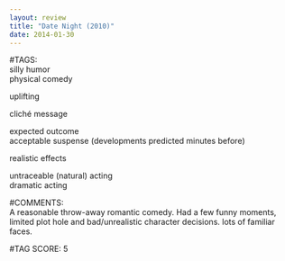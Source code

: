 ```yaml
---  
layout: review  
title: "Date Night (2010)"  
date: 2014-01-30  
---  
```

  
#TAGS:  
silly humor  
physical comedy  
  
uplifting  
  
cliché message  
  
expected outcome  
acceptable suspense (developments predicted minutes before)  
  
realistic effects  
  
untraceable (natural) acting  
dramatic acting  
  
#COMMENTS:  
A reasonable throw-away romantic comedy. Had a few funny moments, limited plot hole and bad/unrealistic character decisions. lots of familiar faces.  
  
  
  
  
  
#TAG SCORE: 5  
